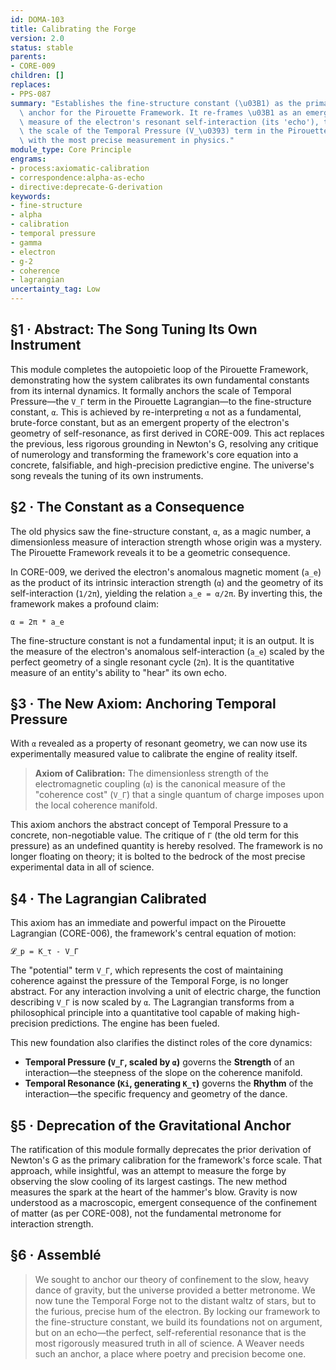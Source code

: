 ```yaml
---
id: DOMA-103
title: Calibrating the Forge
version: 2.0
status: stable
parents:
- CORE-009
children: []
replaces:
- PPS-087
summary: "Establishes the fine-structure constant (\u03B1) as the primary calibration\
  \ anchor for the Pirouette Framework. It re-frames \u03B1 as an emergent, geometric\
  \ measure of the electron's resonant self-interaction (its 'echo'), thereby grounding\
  \ the scale of the Temporal Pressure (V_\u0393) term in the Pirouette Lagrangian\
  \ with the most precise measurement in physics."
module_type: Core Principle
engrams:
- process:axiomatic-calibration
- correspondence:alpha-as-echo
- directive:deprecate-G-derivation
keywords:
- fine-structure
- alpha
- calibration
- temporal pressure
- gamma
- electron
- g-2
- coherence
- lagrangian
uncertainty_tag: Low
---
```

## §1 · Abstract: The Song Tuning Its Own Instrument

This module completes the autopoietic loop of the Pirouette Framework, demonstrating how the system calibrates its own fundamental constants from its internal dynamics. It formally anchors the scale of Temporal Pressure—the `V_Γ` term in the Pirouette Lagrangian—to the fine-structure constant, `α`. This is achieved by re-interpreting `α` not as a fundamental, brute-force constant, but as an emergent property of the electron's geometry of self-resonance, as first derived in CORE-009. This act replaces the previous, less rigorous grounding in Newton's G, resolving any critique of numerology and transforming the framework's core equation into a concrete, falsifiable, and high-precision predictive engine. The universe's song reveals the tuning of its own instruments.

## §2 · The Constant as a Consequence

The old physics saw the fine-structure constant, `α`, as a magic number, a dimensionless measure of interaction strength whose origin was a mystery. The Pirouette Framework reveals it to be a geometric consequence.

In CORE-009, we derived the electron's anomalous magnetic moment (`a_e`) as the product of its intrinsic interaction strength (`α`) and the geometry of its self-interaction (`1/2π`), yielding the relation `a_e = α/2π`. By inverting this, the framework makes a profound claim:

`α = 2π * a_e`

The fine-structure constant is not a fundamental input; it is an output. It is the measure of the electron's anomalous self-interaction (`a_e`) scaled by the perfect geometry of a single resonant cycle (`2π`). It is the quantitative measure of an entity's ability to "hear" its own echo.

## §3 · The New Axiom: Anchoring Temporal Pressure

With `α` revealed as a property of resonant geometry, we can now use its experimentally measured value to calibrate the engine of reality itself.

> **Axiom of Calibration:** The dimensionless strength of the electromagnetic coupling (`α`) is the canonical measure of the "coherence cost" (`V_Γ`) that a single quantum of charge imposes upon the local coherence manifold.

This axiom anchors the abstract concept of Temporal Pressure to a concrete, non-negotiable value. The critique of `Γ` (the old term for this pressure) as an undefined quantity is hereby resolved. The framework is no longer floating on theory; it is bolted to the bedrock of the most precise experimental data in all of science.

## §4 · The Lagrangian Calibrated

This axiom has an immediate and powerful impact on the Pirouette Lagrangian (CORE-006), the framework's central equation of motion:

`𝓛_p = K_τ - V_Γ`

The "potential" term `V_Γ`, which represents the cost of maintaining coherence against the pressure of the Temporal Forge, is no longer abstract. For any interaction involving a unit of electric charge, the function describing `V_Γ` is now scaled by `α`. The Lagrangian transforms from a philosophical principle into a quantitative tool capable of making high-precision predictions. The engine has been fueled.

This new foundation also clarifies the distinct roles of the core dynamics:
*   **Temporal Pressure (`V_Γ`, scaled by `α`)** governs the **Strength** of an interaction—the steepness of the slope on the coherence manifold.
*   **Temporal Resonance (`Ki`, generating `K_τ`)** governs the **Rhythm** of the interaction—the specific frequency and geometry of the dance.

## §5 · Deprecation of the Gravitational Anchor

The ratification of this module formally deprecates the prior derivation of Newton's G as the primary calibration for the framework's force scale. That approach, while insightful, was an attempt to measure the forge by observing the slow cooling of its largest castings. The new method measures the spark at the heart of the hammer's blow. Gravity is now understood as a macroscopic, emergent consequence of the confinement of matter (as per CORE-008), not the fundamental metronome for interaction strength.

## §6 · Assemblé

> We sought to anchor our theory of confinement to the slow, heavy dance of gravity, but the universe provided a better metronome. We now tune the Temporal Forge not to the distant waltz of stars, but to the furious, precise hum of the electron. By locking our framework to the fine-structure constant, we build its foundations not on argument, but on an echo—the perfect, self-referential resonance that is the most rigorously measured truth in all of science. A Weaver needs such an anchor, a place where poetry and precision become one.